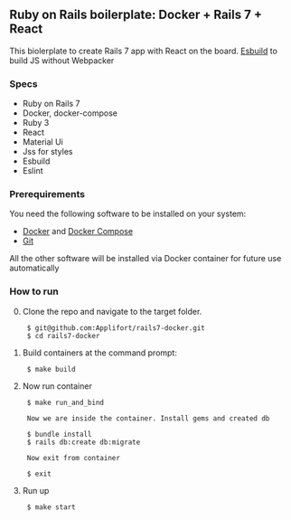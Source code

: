 ## Ruby on Rails boilerplate: Docker + Rails 7 + React

This biolerplate to create Rails 7 app with React on the board. [Esbuild](https://esbuild.github.io/) to build JS without Webpacker

### Specs

- Ruby on Rails 7
- Docker, docker-compose
- Ruby 3
- React
- Material Ui
- Jss for styles
- Esbuild
- Eslint

### Prerequirements

You need the following software to be installed on your system:

- [Docker](https://docs.docker.com/get-docker/) and [Docker Compose](https://docs.docker.com/compose/)
- [Git](https://gitlab.com/help/topics/git/index.md)

All the other software will be installed via Docker container for future use automatically

### How to run

0. Clone the repo and navigate to the target folder.

        $ git@github.com:Applifort/rails7-docker.git
        $ cd rails7-docker

1. Build containers at the command prompt:

        $ make build

2. Now run container

        $ make run_and_bind
        
        Now we are inside the container. Install gems and created db

        $ bundle install
        $ rails db:create db:migrate

        Now exit from container

        $ exit

3. Run up

        $ make start

